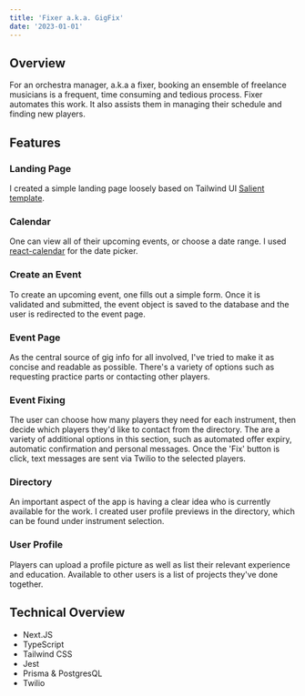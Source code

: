 ```yaml
---
title: 'Fixer a.k.a. GigFix'
date: '2023-01-01'
---
```

## Overview
For an orchestra manager, a.k.a a fixer, booking an ensemble of freelance musicians is a frequent, time consuming and tedious process. Fixer automates this work. It also assists them in managing their schedule and finding new players.

## Features
### Landing Page
I created a simple landing page loosely based on Tailwind UI [Salient template](https://salient.tailwindui.com/).




### Calendar
One can view all of their upcoming events, or choose a date range. I used [react-calendar](https://github.com/wojtekmaj/react-calendar) for the date picker. 



### Create an Event
To create an upcoming event, one fills out a simple form. Once it is validated and submitted, the event object is saved to the database and the user is redirected to the event page. 



### Event Page
As the central source of gig info for all involved, I've tried to make it as concise and readable as possible. There's a variety of options such as requesting practice parts or contacting other players.



### Event Fixing
The user can choose how many players they need for each instrument, then decide which players they'd like to contact from the directory. The are a variety of additional options in this section, such as automated offer expiry, automatic confirmation and personal messages. Once the 'Fix' button is click, text messages are sent via Twilio to the selected players.



### Directory 
An important aspect of the app is having a clear idea who is currently available for the work. I created user profile previews in the directory, which can be found under instrument selection.



### User Profile 
Players can upload a profile picture as well as list their relevant experience and education. Available to other users is a list of projects they've done together.



## Technical Overview
* Next.JS
* TypeScript
* Tailwind CSS
* Jest
* Prisma & PostgresQL
* Twilio
